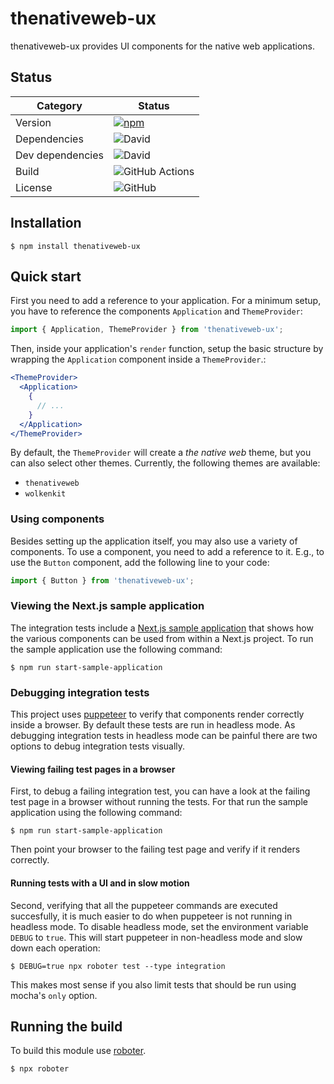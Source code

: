 # thenativeweb-ux

thenativeweb-ux provides UI components for the native web applications.

## Status

| Category         | Status                                                                                                                                                     |
| ---------------- | ---------------------------------------------------------------------------------------------------------------------------------------------------------- |
| Version          | [![npm](https://img.shields.io/npm/v/thenativeweb-ux)](https://www.npmjs.com/package/thenativeweb-ux)                                                      |
| Dependencies     | ![David](https://img.shields.io/david/thenativeweb/thenativeweb-ux)                                                                                        |
| Dev dependencies | ![David](https://img.shields.io/david/dev/thenativeweb/thenativeweb-ux)                                                                                    |
| Build            | ![GitHub Actions](https://github.com/thenativeweb/thenativeweb-ux/workflows/Release/badge.svg?branch=master) |
| License          | ![GitHub](https://img.shields.io/github/license/thenativeweb/thenativeweb-ux)                                                                              |

## Installation

```shell
$ npm install thenativeweb-ux
```

## Quick start

First you need to add a reference to your application. For a minimum setup, you have to reference the components `Application` and `ThemeProvider`:

```javascript
import { Application, ThemeProvider } from 'thenativeweb-ux';
```

Then, inside your application's `render` function, setup the basic structure by wrapping the `Application` component inside a `ThemeProvider`.:

```jsx
<ThemeProvider>
  <Application>
    {
      // ...
    }
  </Application>
</ThemeProvider>
```

By default, the `ThemeProvider` will create a _the native web_ theme, but you can also select other themes. Currently, the following themes are available:

-   `thenativeweb`
-   `wolkenkit`

### Using components

Besides setting up the application itself, you may also use a variety of components. To use a component, you need to add a reference to it. E.g., to use the `Button` component, add the following line to your code:

```javascript
import { Button } from 'thenativeweb-ux';
```

### Viewing the Next.js sample application

The integration tests include a [Next.js sample application](test/shared/sampleApplication) that shows how the various components can be used from within a Next.js project. To run the sample application use the following command:

```shell
$ npm run start-sample-application
```

### Debugging integration tests

This project uses [puppeteer](https://github.com/GoogleChrome/puppeteer) to verify that components render correctly inside a browser. By default these tests are run in headless mode. As debugging integration tests in headless mode can be painful there are two options to debug integration tests visually.

#### Viewing failing test pages in a browser

First, to debug a failing integration test, you can have a look at the failing test page in a browser without running the tests. For that run the sample application using the following command:

```shell
$ npm run start-sample-application
```

Then point your browser to the failing test page and verify if it renders correctly.

#### Running tests with a UI and in slow motion

Second, verifying that all the puppeteer commands are executed succesfully, it is much easier to do when puppeteer is not running in headless mode. To disable headless mode, set the environment variable `DEBUG` to `true`. This will start puppeteer in non-headless mode and slow down each operation:

```shell
$ DEBUG=true npx roboter test --type integration
```

This makes most sense if you also limit tests that should be run using mocha's `only` option.

## Running the build

To build this module use [roboter](https://www.npmjs.com/package/roboter).

```shell
$ npx roboter
```
